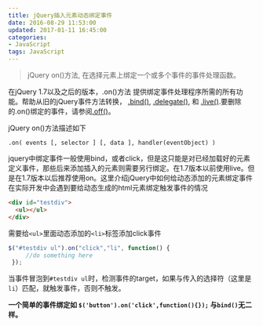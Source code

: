 ```yaml
---
title: jQuery插入元素动态绑定事件
date: 2016-08-29 11:53:00
updated: 2017-01-11 16:45:00
categories:
- JavaScript
tags: JavaScript
---
```

>jQuery on()方法, 在选择元素上绑定一个或多个事件的事件处理函数。  

在jQuery 1.7以及之后的版本，.on()方法 提供绑定事件处理程序所需的所有功能。帮助从旧的jQuery事件方法转换， [.bind()](http://api.jquery.com/bind/), [.delegate()](http://api.jquery.com/delegate/), 和 [.live()](http://api.jquery.com/live/).要删除的.on()绑定的事件，请参阅[.off()](http://api.jquery.com/off/)。  

jQuery on()方法描述如下
```
.on( events [, selector ] [, data ], handler(eventObject) )
```
jquery中绑定事件一般使用bind，或者click，但是这只能是对已经加载好的元素定义事件，那些后来添加插入的元素则需要另行绑定。在1.7版本以前使用live。但是在1.7版本以后推荐使用on。这里介绍jQuery中如何给动态添加的元素绑定事件  
在实际开发中会遇到要给动态生成的html元素绑定触发事件的情况
```html
<div id="testdiv">
  <ul></ul>
</div>

```
需要给`<ul>`里面动态添加的`<li>`标签添加click事件  
```JavaScript
$("#testdiv ul").on("click","li", function() {
     //do something here
 });
```
当事件冒泡到`#testdiv ul`时，检测事件的target，如果与传入的选择符（这里是`li`）匹配，就触发事件，否则不触发。

**一个简单的事件绑定如 `$('button').on('click',function(){});` 与`bind()`无二样。**
